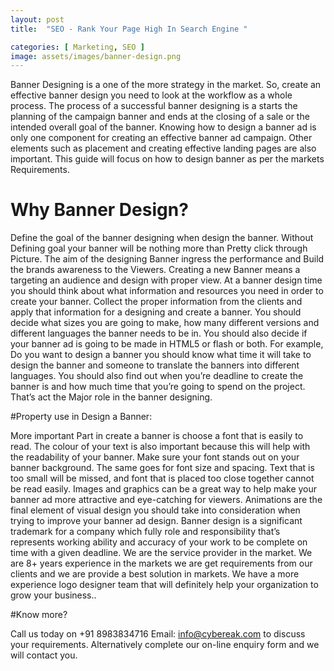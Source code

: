 ```yaml
---
layout: post
title:  "SEO - Rank Your Page High In Search Engine "

categories: [ Marketing, SEO ]
image: assets/images/banner-design.png
---
```

Banner Designing is a one of the more strategy in the market. So, create an effective banner design
you need to look at the workflow as a whole process. The process of a successful banner designing is
a starts the planning of the campaign banner and ends at the closing of a sale or the intended overall
goal of the banner. Knowing how to design a banner ad is only one component for creating an
effective banner ad campaign. Other elements such as placement and creating effective landing
pages are also important. This guide will focus on how to design banner as per the markets
Requirements.

# Why Banner Design?

Define the goal of the banner designing when design the banner. Without Defining goal your banner
will be nothing more than Pretty click through Picture. The aim of the designing Banner ingress the
performance and Build the brands awareness to the Viewers. Creating a new Banner means a
targeting an audience and design with proper view.
At a banner design time you should think about what information and resources you need in order
to create your banner. Collect the proper information from the clients and apply that information for
a designing and create a banner. You should decide what sizes you are going to make, how many
different versions and different languages the banner needs to be in. You should also decide if your
banner ad is going to be made in HTML5 or flash or both. For example, Do you want to design a
banner you should know what time it will take to design the banner and someone to translate the
banners into different languages. You should also find out when you’re deadline to create the
banner is and how much time that you’re going to spend on the project. That’s act the Major role in
the banner designing.

#Property use in Design a Banner:

More important Part in create a banner is choose a font that is easily to read. The colour of your text
is also important because this will help with the readability of your banner. Make sure your font
stands out on your banner background. The same goes for font size and spacing. Text that is too
small will be missed, and font that is placed too close together cannot be read easily. Images and
graphics can be a great way to help make your banner ad more attractive and eye-catching for
viewers. Animations are the final element of visual design you should take into consideration when
trying to improve your banner ad design.
Banner design is a significant trademark for a company which fully role and responsibility that’s
represents working ability and accuracy of your work to be complete on time with a given deadline.
We are the service provider in the market. We are 8+ years experience in the markets we are get
requirements from our clients and we are provide a best solution in markets. We have a more
experience logo designer team that will definitely help your organization to grow your business..

#Know more?

Call us today on +91 8983834716 Email: info@cybereak.com to discuss your requirements.
Alternatively complete our on-line enquiry form and we will contact you.
